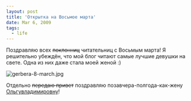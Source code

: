 ```yaml
---
layout: post
title: 'Открытка на Восьмое марта'
date: Mar 6, 2009
tags:
  - life
---
```


Поздравляю всех ~~поклонниц~~ читательниц с Восьмым марта! Я решительно убеждён, что мой блог читают самые лучшие девушки на свете. Одна из них даже стала моей женой :)

![gerbera-8-march.jpg](upload://gerbera-8-march.jpg)

Отдельно ~~передаю привет~~ поздравляю позавчера-полгода-как-жену [Ольгувладимировну](http://morning.photos/albums/solontsovo/photos/695/ "Ольгавладимировна")!
